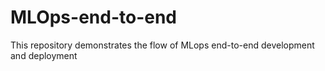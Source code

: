 # MLOps-end-to-end
This repository demonstrates the flow of MLops end-to-end development and deployment
